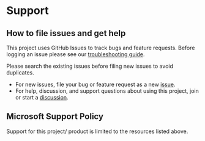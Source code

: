 # Support

## How to file issues and get help

This project uses GitHub Issues to track bugs and feature requests.
Before logging an issue please see our [troubleshooting guide].

Please search the existing issues before filing new issues to avoid duplicates.

- For new issues, file your bug or feature request as a new [issue].
- For help, discussion, and support questions about using this project, join or start a [discussion].

## Microsoft Support Policy

Support for this project/ product is limited to the resources listed above.

[issue]: https://github.com/Azure/PSRule.Rules.Azure/issues
[discussion]: https://github.com/Azure/PSRule.Rules.Azure/discussions
[troubleshooting guide]: docs/troubleshooting.md
